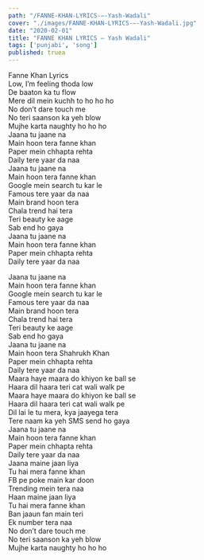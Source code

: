 ```yaml
---
path: "/FANNE-KHAN-LYRICS-–-Yash-Wadali"
cover: "./images/FANNE-KHAN-LYRICS-–-Yash-Wadali.jpg"
date: "2020-02-01"
title: "FANNE KHAN LYRICS – Yash Wadali"
tags: ['punjabi', 'song']
published: truea
---
```

  
Fanne Khan Lyrics  
Low, I’m feeling thoda low  
De baaton ka tu flow  
Mere dil mein kuchh to ho ho ho  
No don’t dare touch me  
No teri saanson ka yeh blow  
Mujhe karta naughty ho ho ho  
Jaana tu jaane na  
Main hoon tera fanne khan  
Paper mein chhapta rehta  
Daily tere yaar da naa  
Jaana tu jaane na  
Main hoon tera fanne khan  
Google mein search tu kar le  
Famous tere yaar da naa  
Main brand hoon tera  
Chala trend hai tera  
Teri beauty ke aage  
Sab end ho gaya  
Jaana tu jaane na  
Main hoon tera fanne khan  
Paper mein chhapta rehta  
Daily tere yaar da naa  
  
  
  
  
  
  
Jaana tu jaane na  
Main hoon tera fanne khan  
Google mein search tu kar le  
Famous tere yaar da naa  
Main brand hoon tera  
Chala trend hai tera  
Teri beauty ke aage  
Sab end ho gaya  
Jaana tu jaane na  
Main hoon tera Shahrukh Khan  
Paper mein chhapta rehta  
Daily tere yaar da naa  
Maara haye maara do khiyon ke ball se  
Haara dil haara teri cat wali walk pe  
Maara haye maara do khiyon ke ball se  
Haara dil haara teri cat wali walk pe  
Dil lai le tu mera, kya jaayega tera  
Tere naam ka yeh SMS send ho gaya  
Jaana tu jaane na  
Main hoon tera fanne khan  
Paper mein chhapta rehta  
Daily tere yaar da naa  
Jaana maine jaan liya  
Tu hai mera fanne khan  
FB pe poke main kar doon  
Trending mein tera naa  
Haan maine jaan liya  
Tu hai mera fanne khan  
Ban jaaun fan main teri  
Ek number tera naa  
No don’t dare touch me  
No teri saanson ka yeh blow  
Mujhe karta naughty ho ho ho  
